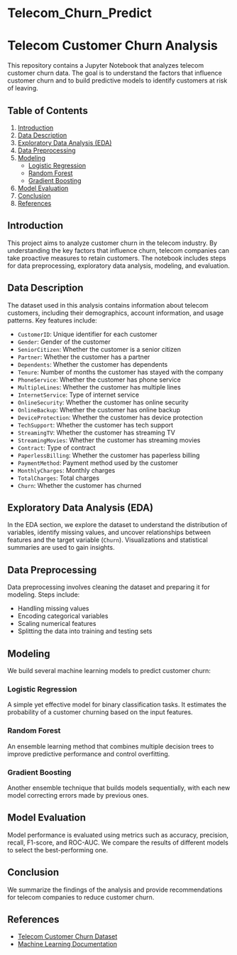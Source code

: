 # Telecom_Churn_Predict
# Telecom Customer Churn Analysis

This repository contains a Jupyter Notebook that analyzes telecom customer churn data. The goal is to understand the factors that influence customer churn and to build predictive models to identify customers at risk of leaving.

## Table of Contents
1. [Introduction](#introduction)
2. [Data Description](#data-description)
3. [Exploratory Data Analysis (EDA)](#exploratory-data-analysis-eda)
4. [Data Preprocessing](#data-preprocessing)
5. [Modeling](#modeling)
    - [Logistic Regression](#logistic-regression)
    - [Random Forest](#random-forest)
    - [Gradient Boosting](#gradient-boosting)
6. [Model Evaluation](#model-evaluation)
7. [Conclusion](#conclusion)
8. [References](#references)

## Introduction
This project aims to analyze customer churn in the telecom industry. By understanding the key factors that influence churn, telecom companies can take proactive measures to retain customers. The notebook includes steps for data preprocessing, exploratory data analysis, modeling, and evaluation.

## Data Description
The dataset used in this analysis contains information about telecom customers, including their demographics, account information, and usage patterns. Key features include:

- `CustomerID`: Unique identifier for each customer
- `Gender`: Gender of the customer
- `SeniorCitizen`: Whether the customer is a senior citizen
- `Partner`: Whether the customer has a partner
- `Dependents`: Whether the customer has dependents
- `Tenure`: Number of months the customer has stayed with the company
- `PhoneService`: Whether the customer has phone service
- `MultipleLines`: Whether the customer has multiple lines
- `InternetService`: Type of internet service
- `OnlineSecurity`: Whether the customer has online security
- `OnlineBackup`: Whether the customer has online backup
- `DeviceProtection`: Whether the customer has device protection
- `TechSupport`: Whether the customer has tech support
- `StreamingTV`: Whether the customer has streaming TV
- `StreamingMovies`: Whether the customer has streaming movies
- `Contract`: Type of contract
- `PaperlessBilling`: Whether the customer has paperless billing
- `PaymentMethod`: Payment method used by the customer
- `MonthlyCharges`: Monthly charges
- `TotalCharges`: Total charges
- `Churn`: Whether the customer has churned

## Exploratory Data Analysis (EDA)
In the EDA section, we explore the dataset to understand the distribution of variables, identify missing values, and uncover relationships between features and the target variable (`Churn`). Visualizations and statistical summaries are used to gain insights.

## Data Preprocessing
Data preprocessing involves cleaning the dataset and preparing it for modeling. Steps include:

- Handling missing values
- Encoding categorical variables
- Scaling numerical features
- Splitting the data into training and testing sets

## Modeling
We build several machine learning models to predict customer churn:

### Logistic Regression
A simple yet effective model for binary classification tasks. It estimates the probability of a customer churning based on the input features.

### Random Forest
An ensemble learning method that combines multiple decision trees to improve predictive performance and control overfitting.

### Gradient Boosting
Another ensemble technique that builds models sequentially, with each new model correcting errors made by previous ones.

## Model Evaluation
Model performance is evaluated using metrics such as accuracy, precision, recall, F1-score, and ROC-AUC. We compare the results of different models to select the best-performing one.

## Conclusion
We summarize the findings of the analysis and provide recommendations for telecom companies to reduce customer churn.

## References
- [Telecom Customer Churn Dataset](https://www.kaggle.com/blastchar/telco-customer-churn)
- [Machine Learning Documentation](https://scikit-learn.org/stable/user_guide.html)
